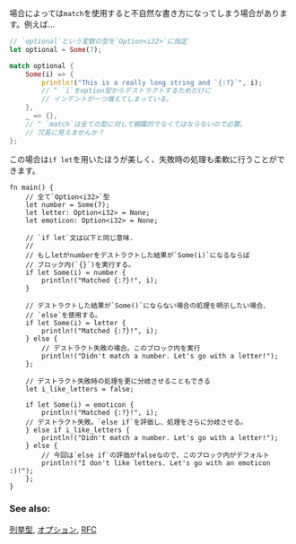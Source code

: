 <!--- For some use cases, `match` is awkward. For example: --->
場合によっては`match`を使用すると不自然な書き方になってしまう場合があります。例えば...

``` rust
// `optional`という変数の型を`Option<i32>`に指定
let optional = Some(7);

match optional {
    Some(i) => {
        println!("This is a really long string and `{:?}`", i);
        // ^ `i`をoption型からデストラクトするためだけに
        // インデントが一つ増えてしまっている。
    },
    _ => {},
    // ^ `match`は全ての型に対して網羅的でなくてはならないので必要。
    // 冗長に見えませんか？
};

```

<!--- `if let` is cleaner for this use case and in addition allows various --->
<!--- failure options to be specified: --->
この場合は`if let`を用いたほうが美しく、失敗時の処理も柔軟に行うことができます。

``` rust,editable
fn main() {
    // 全て`Option<i32>`型
    let number = Some(7);
    let letter: Option<i32> = None;
    let emoticon: Option<i32> = None;

    // `if let`文は以下と同じ意味.
    //
    // もしletがnumberをデストラクトした結果が`Some(i)`になるならば
    // ブロック内(`{}`)を実行する。
    if let Some(i) = number {
        println!("Matched {:?}!", i);
    }

    // デストラクトした結果が`Some()`にならない場合の処理を明示したい場合、
    // `else`を使用する。
    if let Some(i) = letter {
        println!("Matched {:?}!", i);
    } else {
        // デストラクト失敗の場合。このブロック内を実行
        println!("Didn't match a number. Let's go with a letter!");
    };

    // デストラクト失敗時の処理を更に分岐させることもできる
    let i_like_letters = false;

    if let Some(i) = emoticon {
        println!("Matched {:?}!", i);
    // デストラクト失敗。`else if`を評価し、処理をさらに分岐させる。
    } else if i_like_letters {
        println!("Didn't match a number. Let's go with a letter!");
    } else {
        // 今回は`else if`の評価がfalseなので、このブロック内がデフォルト
        println!("I don't like letters. Let's go with an emoticon :)!");
    };
}

```

### See also:

[列挙型][enum], [オプション][option], [RFC][if_let_rfc]

[enum]: ../custom_types/enum.html
[if_let_rfc]: https://github.com/rust-lang/rfcs/pull/160
[option]: ../std/option.html
